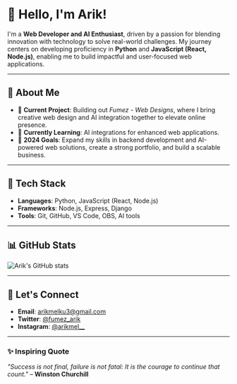 # 👋 Hello, I'm Arik!

I'm a **Web Developer and AI Enthusiast**, driven by a passion for blending innovation with technology to solve real-world challenges. My journey centers on developing proficiency in **Python** and **JavaScript (React, Node.js)**, enabling me to build impactful and user-focused web applications.

---

## 🌟 About Me
- 🔭 **Current Project**: Building out *Fumez - Web Designs*, where I bring creative web design and AI integration together to elevate online presence.
- 🌱 **Currently Learning**: AI integrations for enhanced web applications.
- 🎯 **2024 Goals**: Expand my skills in backend development and AI-powered web solutions, create a strong portfolio, and build a scalable business.

---

## 🔧 Tech Stack
- **Languages**: Python, JavaScript (React, Node.js)
- **Frameworks**: Node.js, Express, Django
- **Tools**: Git, GitHub, VS Code, OBS, AI tools

---

## 📊 GitHub Stats
![Arik's GitHub stats](https://github-readme-stats.vercel.app/api?username=Fumez-DEV&show_icons=true&theme=radical)

---

## 💬 Let's Connect
- **Email**: [arikmelku3@gmail.com](mailto:arikmelku3@gmail.com)
- **Twitter**: [@fumez_arik](https://twitter.com/fumez_arik)
- **Instagram**: [@arikmel__](https://instagram.com/arikmel__)

---

### ✨ Inspiring Quote
*"Success is not final, failure is not fatal: It is the courage to continue that count."* – **Winston Churchill**
